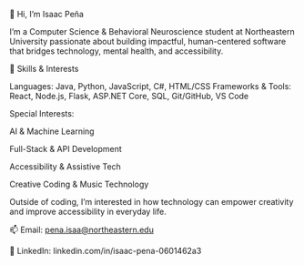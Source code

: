 👋 Hi, I’m Isaac Peña

I’m a Computer Science & Behavioral Neuroscience student at Northeastern University passionate about building impactful, human-centered software that bridges technology, mental health, and accessibility.

🚀 Skills & Interests

Languages: Java, Python, JavaScript, C#, HTML/CSS
Frameworks & Tools: React, Node.js, Flask, ASP.NET Core, SQL, Git/GitHub, VS Code

Special Interests:

AI & Machine Learning

Full-Stack & API Development

Accessibility & Assistive Tech

Creative Coding & Music Technology

Outside of coding, I’m interested in how technology can empower creativity and improve accessibility in everyday life.

📫 Email: pena.isaa@northeastern.edu

🔗 LinkedIn: linkedin.com/in/isaac-pena-0601462a3
